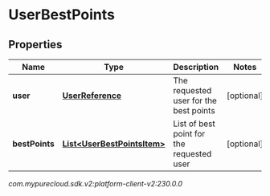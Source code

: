 # UserBestPoints


## Properties

| Name | Type | Description | Notes |
| ------------ | ------------- | ------------- | ------------- |
| **user** | [**UserReference**](UserReference) | The requested user for the best points |  [optional] |
| **bestPoints** | [**List&lt;UserBestPointsItem&gt;**](UserBestPointsItem) | List of best point for the requested user |  [optional] |




_com.mypurecloud.sdk.v2:platform-client-v2:230.0.0_
